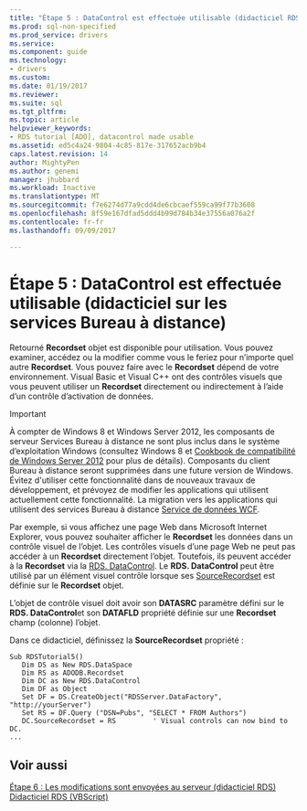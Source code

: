 ```yaml
---
title: "Étape 5 : DataControl est effectuée utilisable (didacticiel RDS) | Documents Microsoft"
ms.prod: sql-non-specified
ms.prod_service: drivers
ms.service: 
ms.component: guide
ms.technology:
- drivers
ms.custom: 
ms.date: 01/19/2017
ms.reviewer: 
ms.suite: sql
ms.tgt_pltfrm: 
ms.topic: article
helpviewer_keywords:
- RDS tutorial [ADO], datacontrol made usable
ms.assetid: ed5c4a24-9804-4c85-817e-317652acb9b4
caps.latest.revision: 14
author: MightyPen
ms.author: genemi
manager: jhubbard
ms.workload: Inactive
ms.translationtype: MT
ms.sourcegitcommit: f7e6274d77a9cdd4de6cbcaef559ca99f77b3608
ms.openlocfilehash: 8f59e167dfad5ddd4b99d784b34e37556a076a2f
ms.contentlocale: fr-fr
ms.lasthandoff: 09/09/2017

---
```

# <a name="step-5-datacontrol-is-made-usable-rds-tutorial"></a>Étape 5 : DataControl est effectuée utilisable (didacticiel sur les services Bureau à distance)
Retourné **Recordset** objet est disponible pour utilisation. Vous pouvez examiner, accédez ou la modifier comme vous le feriez pour n’importe quel autre **Recordset**. Vous pouvez faire avec le **Recordset** dépend de votre environnement. Visual Basic et Visual C++ ont des contrôles visuels que vous peuvent utiliser un **Recordset** directement ou indirectement à l’aide d’un contrôle d’activation de données.  
  
> [!IMPORTANT]
>  À compter de Windows 8 et Windows Server 2012, les composants de serveur Services Bureau à distance ne sont plus inclus dans le système d’exploitation Windows (consultez Windows 8 et [Cookbook de compatibilité de Windows Server 2012](https://www.microsoft.com/en-us/download/details.aspx?id=27416) pour plus de détails). Composants du client Bureau à distance seront supprimées dans une future version de Windows. Évitez d'utiliser cette fonctionnalité dans de nouveaux travaux de développement, et prévoyez de modifier les applications qui utilisent actuellement cette fonctionnalité. La migration vers les applications qui utilisent des services Bureau à distance [Service de données WCF](http://go.microsoft.com/fwlink/?LinkId=199565).  
  
 Par exemple, si vous affichez une page Web dans Microsoft Internet Explorer, vous pouvez souhaiter afficher le **Recordset** les données dans un contrôle visuel de l’objet. Les contrôles visuels d’une page Web ne peut pas accéder à un **Recordset** directement l’objet. Toutefois, ils peuvent accéder à la **Recordset** via la [RDS. DataControl](../../../ado/reference/rds-api/datacontrol-object-rds.md). Le **RDS. DataControl** peut être utilisé par un élément visuel contrôle lorsque ses [SourceRecordset](../../../ado/reference/rds-api/recordset-sourcerecordset-properties-rds.md) est définie sur le **Recordset** objet.  
  
 L’objet de contrôle visuel doit avoir son **DATASRC** paramètre défini sur le **RDS. DataControl**et son **DATAFLD** propriété définie sur une **Recordset** champ (colonne) l’objet.  
  
 Dans ce didacticiel, définissez la **SourceRecordset** propriété :  
  
```  
Sub RDSTutorial5()  
   Dim DS as New RDS.DataSpace  
   Dim RS as ADODB.Recordset  
   Dim DC as New RDS.DataControl  
   Dim DF as Object  
   Set DF = DS.CreateObject("RDSServer.DataFactory", "http://yourServer")  
   Set RS = DF.Query ("DSN=Pubs", "SELECT * FROM Authors")  
   DC.SourceRecordset = RS         ' Visual controls can now bind to DC.  
...  
```  
  
## <a name="see-also"></a>Voir aussi  
 [Étape 6 : Les modifications sont envoyées au serveur (didacticiel RDS)](../../../ado/guide/remote-data-service/step-6-changes-are-sent-to-the-server-rds-tutorial.md)   
 [Didacticiel RDS (VBScript)](../../../ado/guide/remote-data-service/rds-tutorial-vbscript.md)   

